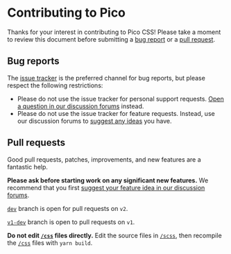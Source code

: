 # Contributing to Pico

Thanks for your interest in contributing to Pico CSS! Please take a moment to review this document before submitting a [bug report](https://github.com/picocss/pico/issues) or a [pull request](https://github.com/picocss/pico/pulls).

## Bug reports

The [issue tracker]((https://github.com/picocss/pico/issues)) is the preferred channel for bug reports, but please respect the following restrictions:
- Please do not use the issue tracker for personal support requests. [Open a question in our discussion forums](https://github.com/picocss/pico/discussions/categories/help) instead.
- Please do not use the issue tracker for feature requests.  Instead, use our discussion forums to [suggest any ideas](https://github.com/picocss/pico/discussions/categories/ideas) you have.

## Pull requests

Good pull requests, patches, improvements, and new features are a fantastic help.

**Please ask before starting work on any significant new features.**
We recommend that you first [suggest your feature idea in our discussion forums](https://github.com/picocss/pico/discussions/categories/ideas).

[`dev`](https://github.com/picocss/pico/tree/dev) branch is open for pull requests on `v2`.

[`v1-dev`](https://github.com/picocss/pico/tree/v1-dev) branch is open to pull requests on `v1`.

**Do not edit [`/css`](https://github.com/picocss/pico/tree/master/css) files directly.** Edit the source files in [`/scss`](https://github.com/picocss/pico/tree/master/scss), then recompile the [`/css`](https://github.com/picocss/pico/tree/master/css) files with `yarn build`.